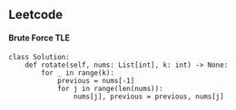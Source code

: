 ## Leetcode
#### Brute Force TLE
```
class Solution:
    def rotate(self, nums: List[int], k: int) -> None:
        for _ in range(k):
            previous = nums[-1]
            for j in range(len(nums)):
                nums[j], previous = previous, nums[j]
```

